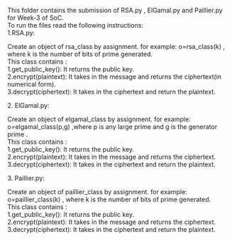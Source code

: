 This folder contains the submission of RSA.py , ElGamal.py and Paillier.py for Week-3 of SoC.<br>
To run the files read the following instructions: <br>
1.RSA.py:<br>
<p>Create an object of rsa_class by assignment. for example: o=rsa_class(k) ,
    where k is the number of bits of prime generated.<br>
    This class contains :<br>
    1.get_public_key(): It returns the public key.<br>
    2.encrypt(plaintext): It takes in the message and returns the ciphertext(in numerical form).<br>
    3.decrypt(ciphertext): It takes in the ciphertext and return the plaintext.
  
</p>
2. ElGamal.py:<br>
<p>Create an object of elgamal_class by assignment. for example: o=elgamal_class(p,g) ,where p is any large prime and g is the generator prime .<br>
    This class contains :<br>
    1.get_public_key(): It returns the public key.<br>
    2.encrypt(plaintext): It takes in the message and returns the ciphertext.<br>
    3.decrypt(ciphertext): It takes in the ciphertext and return the plaintext.
 </p>
3. Paillier.py:<br>
<p>Create an object of paillier_class by assignment. for example: o=paillier_class(k) ,
    where k is the number of bits of prime generated.<br>
    This class contains :<br>
    1.get_public_key(): It returns the public key.<br>
    2.encrypt(plaintext): It takes in the message and returns the ciphertext.<br>
    3.decrypt(ciphertext): It takes in the ciphertext and return the plaintext.
 </p>
